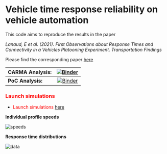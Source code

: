 # Vehicle time response reliability on vehicle automation

This code aims to reproduce the results in the paper 

*Lanaud, E et al. (2021). First Observations about Response Times and Connectivity in a Vehicles Platooning Experiment. Transportation Findings*

Please find the corresponding paper [here](https://findingspress.org/article/21190-first-observations-about-response-times-and-connectivity-in-a-vehicles-platooning-experiment)


| **CARMA Analysis:** | [![Binder](https://mybinder.org/badge_logo.svg)](https://mybinder.org/v2/gh/aladinoster/vrt_analysis/master?filepath=CarmaEDA.ipynb) |
| :------------------ | :----------------------------------------------------------------------------------------------------------------------------------: |
| **PoC Analysis:**   |  [![Binder](https://mybinder.org/badge_logo.svg)](https://mybinder.org/v2/gh/aladinoster/vrt_analysis/master?filepath=PoCEDA.ipynb)  |

### <span style="color:red"> Launch simulations </span>

* <span style="color:red"> Launch simulations </span>  [here](https://mybinder.org/v2/gh/aladinoster/vrt_analysis/master?filepath=TF-AnalysisResponseTime.ipynb)

**Individual profile speeds**

![speeds](data/media/Fig1TimeDetection.png)

**Response time distributions**

![data](data/media/demo.png)
